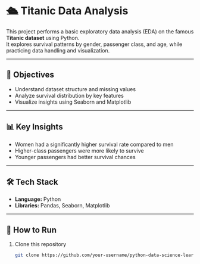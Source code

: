 # 🛳 Titanic Data Analysis  

This project performs a basic exploratory data analysis (EDA) on the famous **Titanic dataset** using Python.  
It explores survival patterns by gender, passenger class, and age, while practicing data handling and visualization.  

---

## 📌 Objectives  
- Understand dataset structure and missing values  
- Analyze survival distribution by key features  
- Visualize insights using Seaborn and Matplotlib  

---

## 📊 Key Insights  
- Women had a significantly higher survival rate compared to men  
- Higher-class passengers were more likely to survive  
- Younger passengers had better survival chances  

---

## 🛠️ Tech Stack  
- **Language:** Python  
- **Libraries:** Pandas, Seaborn, Matplotlib  

---

## 🚀 How to Run  
1. Clone this repository  
   ```bash
   git clone https://github.com/your-username/python-data-science-learning.git
